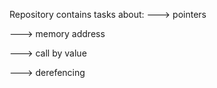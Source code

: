 Repository contains tasks about:
---> pointers
 
---> memory address

---> call by value

---> derefencing
